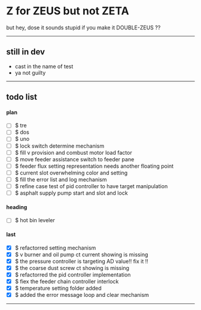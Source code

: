 Z for ZEUS but not ZETA
===
but hey, dose it sounds stupid if you make it DOUBLE-ZEUS ??

---
## still in dev

- cast in the name of test
- ya not guilty

---
## todo list

#### plan

- [ ] $ tre
- [ ] $ dos
- [ ] $ uno
- [ ] $ lock switch determine mechanism
- [ ] $ fill v provision and combust motor load factor
- [ ] $ move feeder assistance switch to feeder pane
- [ ] $ feeder flux setting representation needs another floating point
- [ ] $ current slot overwhelming color and setting
- [ ] $ fill the error list and log mechanism
- [ ] $ refine case test of pid controller to have target manipulation
- [ ] $ asphalt supply pump start and slot and lock

#### heading

- [ ] $ hot bin leveler 

#### last

- [x] $ refactorred setting mechanism
- [x] $ v burner and oil pump ct current showing is missing
- [x] $ the pressure controller is targeting AD value!! fix it !!
- [x] $ the coarse dust screw ct showing is missing
- [x] $ refactorred the pid controller implementation
- [x] $ fiex the feeder chain controller interlock
- [x] $ temperature setting folder added
- [x] $ added the error message loop and clear mechanism

<hr><!--EOF-->
